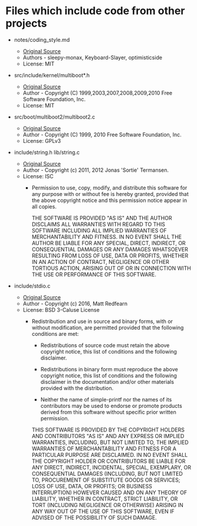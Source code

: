 # Files which include code from other projects

* notes/coding_style.md
    * [Original Source](https://github.com/skiftOS/skift/blob/main/manual/coding_style.md)
    * Authors - sleepy-monax, Keyboard-Slayer, optimisticside
    * License: MIT

* src/include/kernel/multiboot*.h
    * [Original Source](https://www.gnu.org/software/grub/manual/multiboot2/multiboot2.html)
    * Author - Copyright (C) 1999,2003,2007,2008,2009,2010 Free Software Foundation, Inc.
    * License: MIT

* src/boot/multiboot2/multiboot2.c
    * [Original Source](https://www.gnu.org/software/grub/manual/multiboot2/multiboot2.html)
    * Author - Copyright (C) 1999, 2010  Free Software Foundation, Inc.
    * License: GPLv3

* include/string.h lib/string.c
    * [Original Source](https://gitlab.com/sortix/sortix)
    * Author - Copyright (c) 2011, 2012 Jonas 'Sortie' Termansen.
    * License: ISC
        *   Permission to use, copy, modify, and distribute this software for any
            purpose with or without fee is hereby granted, provided that the above
            copyright notice and this permission notice appear in all copies.

            THE SOFTWARE IS PROVIDED "AS IS" AND THE AUTHOR DISCLAIMS ALL WARRANTIES
            WITH REGARD TO THIS SOFTWARE INCLUDING ALL IMPLIED WARRANTIES OF
            MERCHANTABILITY AND FITNESS. IN NO EVENT SHALL THE AUTHOR BE LIABLE FOR
            ANY SPECIAL, DIRECT, INDIRECT, OR CONSEQUENTIAL DAMAGES OR ANY DAMAGES
            WHATSOEVER RESULTING FROM LOSS OF USE, DATA OR PROFITS, WHETHER IN AN
            ACTION OF CONTRACT, NEGLIGENCE OR OTHER TORTIOUS ACTION, ARISING OUT OF
            OR IN CONNECTION WITH THE USE OR PERFORMANCE OF THIS SOFTWARE.

* include/stdio.c
	* [Original Source](https://github.com/mpredfearn/simple-printf)
	* Author - Copyright (c) 2016, Matt Redfearn
	* License: BSD 3-Caluse License
		*	Redistribution and use in source and binary forms, with or without
			modification, are permitted provided that the following conditions are met:

			* Redistributions of source code must retain the above copyright notice, this
			list of conditions and the following disclaimer.

			* Redistributions in binary form must reproduce the above copyright notice,
			this list of conditions and the following disclaimer in the documentation
			and/or other materials provided with the distribution.

			* Neither the name of simple-printf nor the names of its
			contributors may be used to endorse or promote products derived from
			this software without specific prior written permission.

			THIS SOFTWARE IS PROVIDED BY THE COPYRIGHT HOLDERS AND CONTRIBUTORS "AS IS"
			AND ANY EXPRESS OR IMPLIED WARRANTIES, INCLUDING, BUT NOT LIMITED TO, THE
			IMPLIED WARRANTIES OF MERCHANTABILITY AND FITNESS FOR A PARTICULAR PURPOSE ARE
			DISCLAIMED. IN NO EVENT SHALL THE COPYRIGHT HOLDER OR CONTRIBUTORS BE LIABLE
			FOR ANY DIRECT, INDIRECT, INCIDENTAL, SPECIAL, EXEMPLARY, OR CONSEQUENTIAL
			DAMAGES (INCLUDING, BUT NOT LIMITED TO, PROCUREMENT OF SUBSTITUTE GOODS OR
			SERVICES; LOSS OF USE, DATA, OR PROFITS; OR BUSINESS INTERRUPTION) HOWEVER
			CAUSED AND ON ANY THEORY OF LIABILITY, WHETHER IN CONTRACT, STRICT LIABILITY,
			OR TORT (INCLUDING NEGLIGENCE OR OTHERWISE) ARISING IN ANY WAY OUT OF THE USE
			OF THIS SOFTWARE, EVEN IF ADVISED OF THE POSSIBILITY OF SUCH DAMAGE.